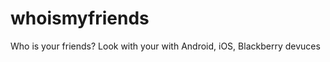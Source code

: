 whoismyfriends
==============

Who is your friends? Look with your with Android, iOS, Blackberry devuces
